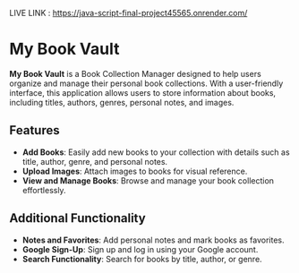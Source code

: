 LIVE LINK : https://java-script-final-project45565.onrender.com/

# My Book Vault

**My Book Vault** is a Book Collection Manager designed to help users organize and manage their personal book collections. With a user-friendly interface, this application allows users to store information about books, including titles, authors, genres, personal notes, and images.

## Features

- **Add Books**: Easily add new books to your collection with details such as title, author, genre, and personal notes.
- **Upload Images**: Attach images to books for visual reference.
- **View and Manage Books**: Browse and manage your book collection effortlessly.

## Additional Functionality

- **Notes and Favorites**: Add personal notes and mark books as favorites.
- **Google Sign-Up**: Sign up and log in using your Google account.
- **Search Functionality**: Search for books by title, author, or genre.
